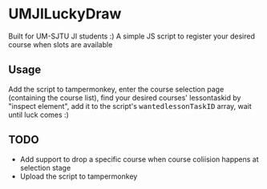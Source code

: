 # UMJILuckyDraw
Built for UM-SJTU JI students :)
A simple JS script to register your desired course when slots are available
## Usage
Add the script to tampermonkey,
enter the course selection page (containing the course list), 
find your desired courses' lessontaskid by "inspect element",
add it to the script's <kbd>wantedlessonTaskID</kbd> array,
wait until luck comes :)

## TODO
- Add support to drop a specific course when course coliision happens at selection stage
- Upload the script to tampermonkey
